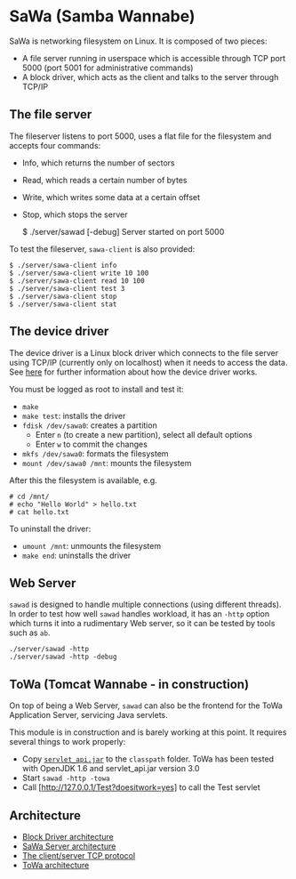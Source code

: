 # SaWa (Samba Wannabe)

SaWa is networking filesystem on Linux. It is composed of two pieces:

- A file server running in userspace which is accessible through TCP port 5000 (port 5001 for administrative commands)
- A block driver, which acts as the client and talks to the server through TCP/IP

## The file server

The fileserver listens to port 5000, uses a flat file for the filesystem and accepts four commands:

- Info, which returns the number of sectors
- Read, which reads a certain number of bytes
- Write, which writes some data at a certain offset
- Stop, which stops the server

    $ ./server/sawad [-debug]
    Server started on port 5000
    
To test the fileserver, `sawa-client` is also provided:

    $ ./server/sawa-client info
    $ ./server/sawa-client write 10 100
    $ ./server/sawa-client read 10 100
    $ ./server/sawa-client test 3
    $ ./server/sawa-client stop
    $ ./server/sawa-client stat

## The device driver

The device driver is a Linux block driver which connects to the file server using TCP/IP (currently only on localhost) when it needs to access the data. See [here](./block_driver.md) for further information about how the device driver works.

You must be logged as root to install and test it:

- `make`
- `make test`: installs the driver
- `fdisk /dev/sawa0`: creates a partition
    - Enter `n` (to create a new partition), select all default options
    - Enter `w` to commit the changes
- `mkfs /dev/sawa0`: formats the filesystem
- `mount /dev/sawa0 /mnt`: mounts the filesystem

After this the filesystem is available, e.g.

    # cd /mnt/
    # echo "Hello World" > hello.txt
    # cat hello.txt

To uninstall the driver:

- `umount /mnt`: unmounts the filesystem
- `make end`: uninstalls the driver

## Web Server

`sawad` is designed to handle multiple connections (using different threads). In order to test how well `sawad` handles workload, it has an `-http` option which turns it into a rudimentary Web server, so it can be tested by tools such as `ab`.

    ./server/sawad -http
    ./server/sawad -http -debug

## ToWa (Tomcat Wannabe - in construction)

On top of being a Web Server, `sawad` can also be the frontend for the ToWa Application Server, servicing Java servlets.

This module is in construction and is barely working at this point. It requires several things to work properly:

- Copy [`servlet_api.jar`](http://tomcat.apache.org/whichversion.html) to the `classpath` folder. ToWa has been tested with OpenJDK 1.6 and servlet_api.jar version 3.0
- Start `sawad -http -towa`
- Call [http://127.0.0.1/Test?doesitwork=yes] to call the Test servlet

## Architecture

- [Block Driver architecture](./block_driver.md)
- [SaWa Server architecture](./server.md)
- [The client/server TCP protocol](./protocol.md)
- [ToWa architecture](./towa.md)

